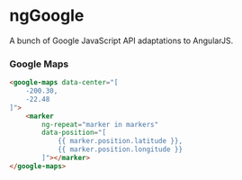 ngGoogle
========

A bunch of Google JavaScript API adaptations to AngularJS.

### Google Maps
```html
<google-maps data-center="[
	-200.30,
	-22.48
]">
	<marker
		ng-repeat="marker in markers"
		data-position="[
			{{ marker.position.latitude }},
			{{ marker.position.longitude }}
		]"></marker>
</google-maps>
```